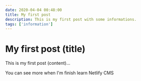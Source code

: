 ```yaml
---
date: 2020-04-04 00:48:00
title: My first post
description: This is my first post with some informations.
tags: ['information']
---
```


# My first post (title)

This is my first post (content)...

You can see more when I'm finish learn Netlify CMS
